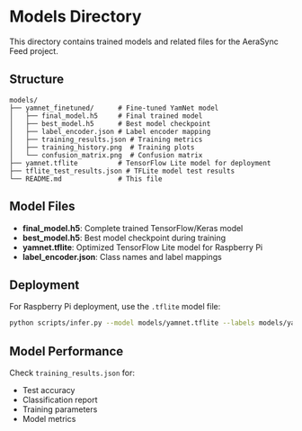 # Models Directory

This directory contains trained models and related files for the AeraSync Feed project.

## Structure

```
models/
├── yamnet_finetuned/      # Fine-tuned YamNet model
│   ├── final_model.h5     # Final trained model
│   ├── best_model.h5      # Best model checkpoint
│   ├── label_encoder.json # Label encoder mapping
│   ├── training_results.json # Training metrics
│   ├── training_history.png  # Training plots
│   └── confusion_matrix.png  # Confusion matrix
├── yamnet.tflite          # TensorFlow Lite model for deployment
├── tflite_test_results.json # TFLite model test results
└── README.md              # This file
```

## Model Files

- **final_model.h5**: Complete trained TensorFlow/Keras model
- **best_model.h5**: Best model checkpoint during training
- **yamnet.tflite**: Optimized TensorFlow Lite model for Raspberry Pi
- **label_encoder.json**: Class names and label mappings

## Deployment

For Raspberry Pi deployment, use the `.tflite` model file:

```bash
python scripts/infer.py --model models/yamnet.tflite --labels models/yamnet_finetuned/label_encoder.json
```

## Model Performance

Check `training_results.json` for:

- Test accuracy
- Classification report
- Training parameters
- Model metrics
